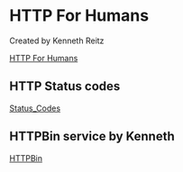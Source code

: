 # HTTP For Humans

Created by Kenneth Reitz

[HTTP For Humans](https://requests.readthedocs.io/en/master/)

## HTTP Status codes

[Status_Codes](https://en.wikipedia.org/wiki/List_of_HTTP_status_code)

## HTTPBin service by Kenneth

[HTTPBin](https://httpbin.org)
